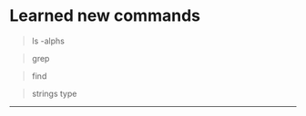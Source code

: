# Learned new commands

> ls -alphs

> grep
 
> find

> strings type

--------------------------------------

 

